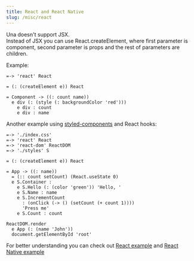 ```yaml
---
title: React and React Native
slug: /misc/react
---
```


Una doesn't support JSX. <br/>
Instead of JSX you can use React.createElement, where first parameter is component, second parameter is props and the rest of parameters are children.


Example:
```
=-> 'react' React

= (: (createElement e)) React

= Component -> ((: count name))
  e div (: (style (: backgroundColor 'red')))
    e div : count
    e div : name
```

Another example using [styled-components](https://github.com/styled-components/styled-components) and React hooks:
```
=-> './index.css'
=-> 'react' React
=-> 'react-dom' ReactDOM
=-> './styles' S

= (: (createElement e)) React

= App -> ((: name))
  = (:: count setCount) (React.useState 0)
  e S.Container :
    e S.Hello (: (color 'green')) 'Hello, '
    e S.Name : name
    e S.IncrementCount
      : (onClick (-> () (setCount (+ count 1))))
      'Press me'
    e S.Count : count

ReactDOM.render
  e App (: (name 'John'))
  document.getElementById 'root'
```

For better understanding you can check out [React example](https://github.com/una-language/examples/tree/main/react) and [React Native example](https://github.com/una-language/examples/tree/main/react-native)